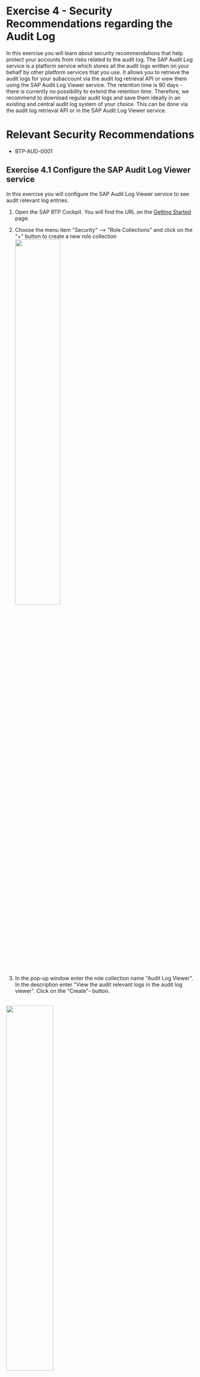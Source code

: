 # Exercise 4 - Security Recommendations regarding the Audit Log

In this exercise you will learn about security recommendations that help protect your accounts from risks related to the audit log.
The SAP Audit Log service is a platform service which stores all the audit logs written on your behalf by other platform services that you use. It allows you to retrieve the audit logs for your subaccount via the audit log retrieval API or view them using the SAP Audit Log Viewer service. The retention time is 90 days - there is currently no possibility to extend the retention time.
Therefore, we recommend to download regular audit logs and save them ideally in an existing and central audit log system of your choice. This can be done via the audit log retrieval API or in the SAP Audit Log Viewer service. 

# Relevant Security Recommendations
- BTP-AUD-0001


## Exercise 4.1 Configure the SAP Audit Log Viewer service

 In this exercise you will configure the SAP Audit Log Viewer service to see audit relevant log entries.

1. Open the SAP BTP Cockpit. You will find the URL on the [Getting Started](/exercises/ex0) page.

2. Choose the menu item "Security" --> "Role Collections" and click on the "+" button to create a new role collection
<br><img src="/exercises/ex4/images/CreateRoleCollection0.png" width="50%">

3. In the pop-up window enter the role collection name "Audit Log Viewer". In the description enter "View the audit relevant logs in the audit log viewer".
Click on the "Create"- button.

<br><img src="/exercises/ex4/images/CreateRoleCollection1.png" width="50%">

4. Now you can see the Audit Log Viewer role collection together with the other role collections. Click on ">" on the right side of the newly created role collection to open the details. 

<br><img src="/exercises/ex4/images/CreateRoleCollection2.png" width="50%">

5. In the extended window you can assign roles and users to the role collection. Start assigning the two roles of the audit log viewer service called " Auditlog_Auditor" to the role collection.
To do so click on the "Edit"-button.

<br><img src="/exercises/ex4/images/AssignRolestoRoleCollection1.png" width="50%">

6. In the edit mode search under role name for the two roles called "Auditlog_Auditor".

<br><img src="/exercises/ex4/images/AssignRolestoRoleCollection2.png" width="50%">

7. Mark the two roles called "Auditlog_Auditor" and click the "Add"-button. 

<br><img src="/exercises/ex4/images/AssignRolestoRoleCollection3.png" width="50%">

8. Go to the "Users" column and enter the email address of your user you are currently logged in to the cockpit. This can be either the user of the Default Identity Provider "BTP<XY>@example.com" or the user of your custom identity provider (bestrun0X-platform), which is "TechEdIAS@bestrun.com". 
Enter it in the "ID" field and the "Email" field.
 
<br><img src="/exercises/ex4/images/AssignUsertoRoleCollection1.png" width="50%"> 
 
 9. Click the "save" button to save your changes.
 
 <br><img src="/exercises/ex4/images/AssignUsertoRoleCollection2.png" width="50%"> 
 
 10. The result will be that the users assigned have the authorizations to use the Audit Log Viewer service. You need to be logged in the cockpit with the user assigned the authorizations to be able to see the Viewer in the next step.
 
 <br><img src="/exercises/ex4/images/AssignUsertoRoleCollection3.png" width="50%">
 


## Exercise 4.2 Check the audit logs and download audit log entries via the SAP Audit Log Viewer service.

You can download the audit logs via the audit log retrieval API to import them into your SIEM system or you can download them via the Viewer User Interface to store them as backup in your files system.
Now you learn how to download them via the User Interface.

 1. Open the SAP BTP Cockpit. You will find the URL on the [Getting Started](/exercises/ex0) page.

 2. Navigate to "Services " > "Instances and Subscriptions". Under Subscriptions you will see the Audit Log Viewer service. Nex to the text field there is a link to the user interface. Click on it.
 
<br><img src="/exercises/ex4/images/GotoAuditlogviewer1.png" width="50%">
 
 3. In the newly opened Audit Log Viewer UI you can enter take the default timeframe or select a specific one to see the latest audit log entries. On the right side there is button to retrieve the logs after the selection of the timeframe.
 
 <br><img src="/exercises/ex4/images/Viewer1.png" width="50%">
 
4. Now you can see the log entries of the specific audit relevant changes which have been done lately. 

  <br><img src="/exercises/ex4/images/Viewer2.png" width="50%">
 
5. The retention period of the logs in the cloud foundry environment is 90 days. Therefore, it is recommended to backup the audit log files or import them via the audit log retrieval API into a SIEM system.  You can download the files from the user interface. To do so click on the download button in the middle of the headline.
 
 <br><img src="/exercises/ex4/images/Viewer2.png" width="50%">

6. In the pop-up window select place on your VM to save the "viewLogs.json" file. Click on "Save".
 
 <br><img src="/exercises/ex4/images/DownloadViewer3.png" width="50%">

You now know how to download the audit relevant log files for backup.

## Summary

In this exercise you have configured the SAP Audit Log Viewer service to see the audit relevant log entries. In addition, you have seen how to download the audit.log files before the retention period ends.

Continue to - [Exercise 5 - SAP Cloud Connector](exercises/ex5/)

